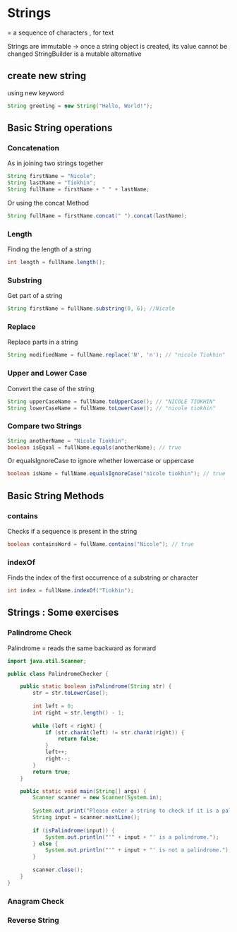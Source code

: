 # Strings 

= a sequence of characters , for text 

Strings are immutable -> once a string object is created, its value cannot be changed 
StringBuilder is a  mutable alternative

## create new string 

using new keyword 

``` java
String greeting = new String("Hello, World!");
```
## Basic String operations 

### Concatenation 
As in joining two strings together
``` java
String firstName = "Nicole";
String lastName = "Tiokhin";
String fullName = firstName + " " + lastName; 
``` 
Or using the concat Method 
``` java
String fullName = firstName.concat(" ").concat(lastName);
```

### Length 
Finding the length of a string
```java
int length = fullName.length(); 
```
### Substring 
Get part of a string

```java
String firstName = fullName.substring(0, 6); //Nicole
```
### Replace 
Replace parts in a string
```java
String modifiedName = fullName.replace('N', 'n'); // "nicole Tiokhin"
```

### Upper and Lower Case
Convert the case of the string

```java
String upperCaseName = fullName.toUpperCase(); // "NICOLE TIOKHIN"
String lowerCaseName = fullName.toLowerCase(); // "nicole tiokhin"
```

### Compare two Strings 

```java
String anotherName = "Nicole Tiokhin";
boolean isEqual = fullName.equals(anotherName); // true
```

Or equalsIgnoreCase to ignore whether lowercase or uppercase 
```java
boolean isName = fullName.equalsIgnoreCase("nicole tiokhin"); // true
```

## Basic String Methods 

### contains
Checks if a sequence is present in the string
```java
boolean containsWord = fullName.contains("Nicole"); // true
```

### indexOf
Finds the index of the first occurrence of a substring or character 
```java
int index = fullName.indexOf("Tiokhin"); 
```
## Strings : Some exercises 

### Palindrome Check
Palindrome = reads the same backward as forward
```java
import java.util.Scanner;

public class PalindromeChecker {

    public static boolean isPalindrome(String str) {
        str = str.toLowerCase();
        
        int left = 0;
        int right = str.length() - 1;
        
        while (left < right) {
            if (str.charAt(left) != str.charAt(right)) {
                return false;
            }
            left++;
            right--;
        }
        return true; 
    }

    public static void main(String[] args) {
        Scanner scanner = new Scanner(System.in);
        
        System.out.print("Please enter a string to check if it is a palindrome: ");
        String input = scanner.nextLine();
        
        if (isPalindrome(input)) {
            System.out.println("'" + input + "' is a palindrome.");
        } else {
            System.out.println("'" + input + "' is not a palindrome.");
        }
        
        scanner.close();
    }
}

```

### Anagram Check

### Reverse String 


